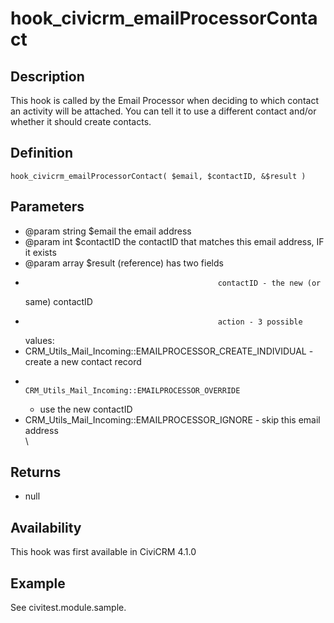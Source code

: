 # hook_civicrm_emailProcessorContact

## Description

This hook is called by the Email Processor when deciding to which
contact an activity will be attached. You can tell it to use a different
contact and/or whether it should create contacts.

## Definition

    hook_civicrm_emailProcessorContact( $email, $contactID, &$result )

## Parameters

-   @param string $email     the email address
-   @param int      $contactID the contactID that matches this email
    address, IF it exists
-   @param array  $result (reference) has two fields
-                                                contactID - the new (or
    same) contactID
-                                                action - 3 possible
    values:
-
    CRM_Utils_Mail_Incoming::EMAILPROCESSOR_CREATE_INDIVIDUAL -
    create a new contact record
-                                                               CRM_Utils_Mail_Incoming::EMAILPROCESSOR_OVERRIDE
    - use the new contactID
-
    CRM_Utils_Mail_Incoming::EMAILPROCESSOR_IGNORE   - skip this
    email address\
     \

## Returns

-   null

## Availability

This hook was first available in CiviCRM 4.1.0

## Example

See civitest.module.sample.